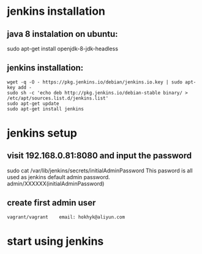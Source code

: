 # jenkins installation
## java 8 instalation on ubuntu:
  sudo apt-get install openjdk-8-jdk-headless

## jenkins installation: 
    wget -q -O - https://pkg.jenkins.io/debian/jenkins.io.key | sudo apt-key add -
    sudo sh -c 'echo deb http://pkg.jenkins.io/debian-stable binary/ >
    /etc/apt/sources.list.d/jenkins.list'
    sudo apt-get update
    sudo apt-get install jenkins

# jenkins setup
## visit 192.168.0.81:8080   and input the password
  sudo cat /var/lib/jenkins/secrets/initialAdminPassword
  This pasword is all used as jenkins  default admin password.  admin/XXXXXX(initialAdminPassword)

## create first admin user
    vagrant/vagrant    email: hokhyk@aliyun.com

# start using jenkins
